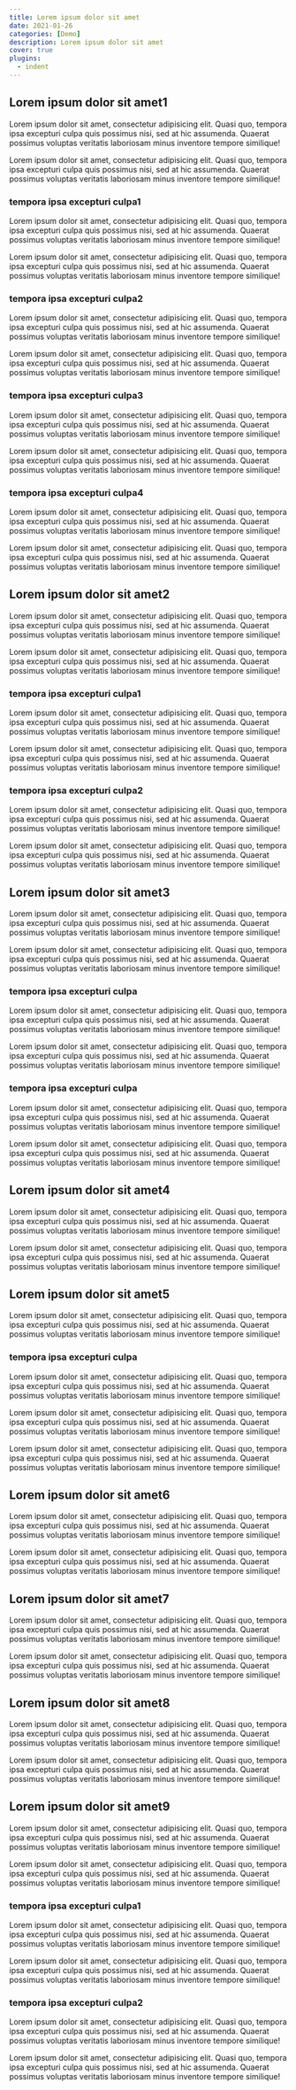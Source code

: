 ```yaml
---
title: Lorem ipsum dolor sit amet
date: 2021-01-26
categories: [Demo]
description: Lorem ipsum dolor sit amet
cover: true
plugins:
  - indent
---
```


## Lorem ipsum dolor sit amet1

Lorem ipsum dolor sit amet, consectetur adipisicing elit. Quasi quo, tempora ipsa excepturi culpa quis possimus nisi, sed at hic assumenda. Quaerat possimus voluptas veritatis laboriosam minus inventore tempore similique!


Lorem ipsum dolor sit amet, consectetur adipisicing elit. Quasi quo, tempora ipsa excepturi culpa quis possimus nisi, sed at hic assumenda. Quaerat possimus voluptas veritatis laboriosam minus inventore tempore similique!

<!-- more -->

### tempora ipsa excepturi culpa1

Lorem ipsum dolor sit amet, consectetur adipisicing elit. Quasi quo, tempora ipsa excepturi culpa quis possimus nisi, sed at hic assumenda. Quaerat possimus voluptas veritatis laboriosam minus inventore tempore similique!


Lorem ipsum dolor sit amet, consectetur adipisicing elit. Quasi quo, tempora ipsa excepturi culpa quis possimus nisi, sed at hic assumenda. Quaerat possimus voluptas veritatis laboriosam minus inventore tempore similique!

### tempora ipsa excepturi culpa2

Lorem ipsum dolor sit amet, consectetur adipisicing elit. Quasi quo, tempora ipsa excepturi culpa quis possimus nisi, sed at hic assumenda. Quaerat possimus voluptas veritatis laboriosam minus inventore tempore similique!


Lorem ipsum dolor sit amet, consectetur adipisicing elit. Quasi quo, tempora ipsa excepturi culpa quis possimus nisi, sed at hic assumenda. Quaerat possimus voluptas veritatis laboriosam minus inventore tempore similique!
### tempora ipsa excepturi culpa3

Lorem ipsum dolor sit amet, consectetur adipisicing elit. Quasi quo, tempora ipsa excepturi culpa quis possimus nisi, sed at hic assumenda. Quaerat possimus voluptas veritatis laboriosam minus inventore tempore similique!


Lorem ipsum dolor sit amet, consectetur adipisicing elit. Quasi quo, tempora ipsa excepturi culpa quis possimus nisi, sed at hic assumenda. Quaerat possimus voluptas veritatis laboriosam minus inventore tempore similique!
### tempora ipsa excepturi culpa4

Lorem ipsum dolor sit amet, consectetur adipisicing elit. Quasi quo, tempora ipsa excepturi culpa quis possimus nisi, sed at hic assumenda. Quaerat possimus voluptas veritatis laboriosam minus inventore tempore similique!


Lorem ipsum dolor sit amet, consectetur adipisicing elit. Quasi quo, tempora ipsa excepturi culpa quis possimus nisi, sed at hic assumenda. Quaerat possimus voluptas veritatis laboriosam minus inventore tempore similique!


## Lorem ipsum dolor sit amet2

Lorem ipsum dolor sit amet, consectetur adipisicing elit. Quasi quo, tempora ipsa excepturi culpa quis possimus nisi, sed at hic assumenda. Quaerat possimus voluptas veritatis laboriosam minus inventore tempore similique!


Lorem ipsum dolor sit amet, consectetur adipisicing elit. Quasi quo, tempora ipsa excepturi culpa quis possimus nisi, sed at hic assumenda. Quaerat possimus voluptas veritatis laboriosam minus inventore tempore similique!

### tempora ipsa excepturi culpa1

Lorem ipsum dolor sit amet, consectetur adipisicing elit. Quasi quo, tempora ipsa excepturi culpa quis possimus nisi, sed at hic assumenda. Quaerat possimus voluptas veritatis laboriosam minus inventore tempore similique!


Lorem ipsum dolor sit amet, consectetur adipisicing elit. Quasi quo, tempora ipsa excepturi culpa quis possimus nisi, sed at hic assumenda. Quaerat possimus voluptas veritatis laboriosam minus inventore tempore similique!

### tempora ipsa excepturi culpa2

Lorem ipsum dolor sit amet, consectetur adipisicing elit. Quasi quo, tempora ipsa excepturi culpa quis possimus nisi, sed at hic assumenda. Quaerat possimus voluptas veritatis laboriosam minus inventore tempore similique!


Lorem ipsum dolor sit amet, consectetur adipisicing elit. Quasi quo, tempora ipsa excepturi culpa quis possimus nisi, sed at hic assumenda. Quaerat possimus voluptas veritatis laboriosam minus inventore tempore similique!

## Lorem ipsum dolor sit amet3

Lorem ipsum dolor sit amet, consectetur adipisicing elit. Quasi quo, tempora ipsa excepturi culpa quis possimus nisi, sed at hic assumenda. Quaerat possimus voluptas veritatis laboriosam minus inventore tempore similique!


Lorem ipsum dolor sit amet, consectetur adipisicing elit. Quasi quo, tempora ipsa excepturi culpa quis possimus nisi, sed at hic assumenda. Quaerat possimus voluptas veritatis laboriosam minus inventore tempore similique!

### tempora ipsa excepturi culpa

Lorem ipsum dolor sit amet, consectetur adipisicing elit. Quasi quo, tempora ipsa excepturi culpa quis possimus nisi, sed at hic assumenda. Quaerat possimus voluptas veritatis laboriosam minus inventore tempore similique!


Lorem ipsum dolor sit amet, consectetur adipisicing elit. Quasi quo, tempora ipsa excepturi culpa quis possimus nisi, sed at hic assumenda. Quaerat possimus voluptas veritatis laboriosam minus inventore tempore similique!


### tempora ipsa excepturi culpa

Lorem ipsum dolor sit amet, consectetur adipisicing elit. Quasi quo, tempora ipsa excepturi culpa quis possimus nisi, sed at hic assumenda. Quaerat possimus voluptas veritatis laboriosam minus inventore tempore similique!


Lorem ipsum dolor sit amet, consectetur adipisicing elit. Quasi quo, tempora ipsa excepturi culpa quis possimus nisi, sed at hic assumenda. Quaerat possimus voluptas veritatis laboriosam minus inventore tempore similique!



## Lorem ipsum dolor sit amet4

Lorem ipsum dolor sit amet, consectetur adipisicing elit. Quasi quo, tempora ipsa excepturi culpa quis possimus nisi, sed at hic assumenda. Quaerat possimus voluptas veritatis laboriosam minus inventore tempore similique!


Lorem ipsum dolor sit amet, consectetur adipisicing elit. Quasi quo, tempora ipsa excepturi culpa quis possimus nisi, sed at hic assumenda. Quaerat possimus voluptas veritatis laboriosam minus inventore tempore similique!

## Lorem ipsum dolor sit amet5

Lorem ipsum dolor sit amet, consectetur adipisicing elit. Quasi quo, tempora ipsa excepturi culpa quis possimus nisi, sed at hic assumenda. Quaerat possimus voluptas veritatis laboriosam minus inventore tempore similique!


### tempora ipsa excepturi culpa

Lorem ipsum dolor sit amet, consectetur adipisicing elit. Quasi quo, tempora ipsa excepturi culpa quis possimus nisi, sed at hic assumenda. Quaerat possimus voluptas veritatis laboriosam minus inventore tempore similique!


Lorem ipsum dolor sit amet, consectetur adipisicing elit. Quasi quo, tempora ipsa excepturi culpa quis possimus nisi, sed at hic assumenda. Quaerat possimus voluptas veritatis laboriosam minus inventore tempore similique!


Lorem ipsum dolor sit amet, consectetur adipisicing elit. Quasi quo, tempora ipsa excepturi culpa quis possimus nisi, sed at hic assumenda. Quaerat possimus voluptas veritatis laboriosam minus inventore tempore similique!

## Lorem ipsum dolor sit amet6

Lorem ipsum dolor sit amet, consectetur adipisicing elit. Quasi quo, tempora ipsa excepturi culpa quis possimus nisi, sed at hic assumenda. Quaerat possimus voluptas veritatis laboriosam minus inventore tempore similique!


Lorem ipsum dolor sit amet, consectetur adipisicing elit. Quasi quo, tempora ipsa excepturi culpa quis possimus nisi, sed at hic assumenda. Quaerat possimus voluptas veritatis laboriosam minus inventore tempore similique!

## Lorem ipsum dolor sit amet7

Lorem ipsum dolor sit amet, consectetur adipisicing elit. Quasi quo, tempora ipsa excepturi culpa quis possimus nisi, sed at hic assumenda. Quaerat possimus voluptas veritatis laboriosam minus inventore tempore similique!


Lorem ipsum dolor sit amet, consectetur adipisicing elit. Quasi quo, tempora ipsa excepturi culpa quis possimus nisi, sed at hic assumenda. Quaerat possimus voluptas veritatis laboriosam minus inventore tempore similique!

## Lorem ipsum dolor sit amet8

Lorem ipsum dolor sit amet, consectetur adipisicing elit. Quasi quo, tempora ipsa excepturi culpa quis possimus nisi, sed at hic assumenda. Quaerat possimus voluptas veritatis laboriosam minus inventore tempore similique!


Lorem ipsum dolor sit amet, consectetur adipisicing elit. Quasi quo, tempora ipsa excepturi culpa quis possimus nisi, sed at hic assumenda. Quaerat possimus voluptas veritatis laboriosam minus inventore tempore similique!

## Lorem ipsum dolor sit amet9

Lorem ipsum dolor sit amet, consectetur adipisicing elit. Quasi quo, tempora ipsa excepturi culpa quis possimus nisi, sed at hic assumenda. Quaerat possimus voluptas veritatis laboriosam minus inventore tempore similique!


Lorem ipsum dolor sit amet, consectetur adipisicing elit. Quasi quo, tempora ipsa excepturi culpa quis possimus nisi, sed at hic assumenda. Quaerat possimus voluptas veritatis laboriosam minus inventore tempore similique!


### tempora ipsa excepturi culpa1

Lorem ipsum dolor sit amet, consectetur adipisicing elit. Quasi quo, tempora ipsa excepturi culpa quis possimus nisi, sed at hic assumenda. Quaerat possimus voluptas veritatis laboriosam minus inventore tempore similique!


Lorem ipsum dolor sit amet, consectetur adipisicing elit. Quasi quo, tempora ipsa excepturi culpa quis possimus nisi, sed at hic assumenda. Quaerat possimus voluptas veritatis laboriosam minus inventore tempore similique!


### tempora ipsa excepturi culpa2

Lorem ipsum dolor sit amet, consectetur adipisicing elit. Quasi quo, tempora ipsa excepturi culpa quis possimus nisi, sed at hic assumenda. Quaerat possimus voluptas veritatis laboriosam minus inventore tempore similique!


Lorem ipsum dolor sit amet, consectetur adipisicing elit. Quasi quo, tempora ipsa excepturi culpa quis possimus nisi, sed at hic assumenda. Quaerat possimus voluptas veritatis laboriosam minus inventore tempore similique!


